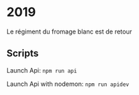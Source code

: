 # 2019

Le régiment du fromage blanc est de retour

## Scripts

Launch Api: `npm run api`

Launch Api with nodemon: `npm run apidev`
